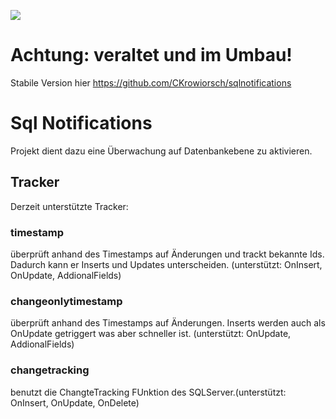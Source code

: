 ![](https://ci.appveyor.com/api/projects/status/u68ha9an9px5gdjt?svg=true)

# Achtung: veraltet und im Umbau!
Stabile Version hier
https://github.com/CKrowiorsch/sqlnotifications

# Sql Notifications

Projekt dient dazu eine Überwachung auf Datenbankebene zu aktivieren.


## Tracker
Derzeit unterstützte Tracker:<br>
### timestamp
 überprüft anhand des Timestamps auf Änderungen und trackt bekannte Ids. Dadurch kann er Inserts und Updates unterscheiden.
 (unterstützt: OnInsert, OnUpdate, AddionalFields)
### changeonlytimestamp
 überprüft anhand des Timestamps auf Änderungen. Inserts werden auch als OnUpdate getriggert was aber schneller ist.   (unterstützt: OnUpdate, AddionalFields) 
### changetracking
 benutzt die ChangteTracking FUnktion des SQLServer.(unterstützt: OnInsert, OnUpdate, OnDelete)





